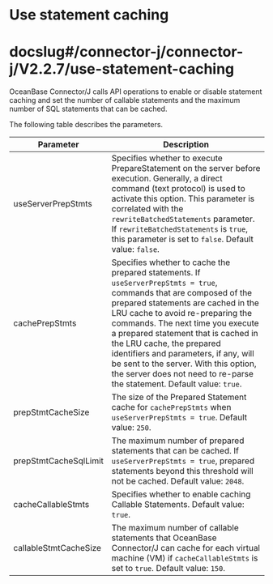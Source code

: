 # Use statement caching

# docslug#/connector-j/connector-j/V2.2.7/use-statement-caching
OceanBase Connector/J calls API operations to enable or disable statement caching and set the number of callable statements and the maximum number of SQL statements that can be cached.

The following table describes the parameters.


| **Parameter** | **Description** |
|-----------------------|-------------|
| useServerPrepStmts | Specifies whether to execute PrepareStatement on the server before execution. Generally, a direct command (text protocol) is used to activate this option. This parameter is correlated with the `rewriteBatchedStatements` parameter. If `rewriteBatchedStatements` is `true`, this parameter is set to `false`. Default value: `false`.  |
| cachePrepStmts | Specifies whether to cache the prepared statements. If `useServerPrepStmts = true`, commands that are composed of the prepared statements are cached in the LRU cache to avoid re-preparing the commands. The next time you execute a prepared statement that is cached in the LRU cache, the prepared identifiers and parameters, if any, will be sent to the server. With this option, the server does not need to re-parse the statement.  Default value: `true`.  |
| prepStmtCacheSize | The size of the Prepared Statement cache for `cachePrepStmts` when `useServerPrepStmts = true`. Default value: `250`.  |
| prepStmtCacheSqlLimit | The maximum number of prepared statements that can be cached. If `useServerPrepStmts = true`, prepared statements beyond this threshold will not be cached.  Default value: `2048`.  |
| cacheCallableStmts | Specifies whether to enable caching Callable Statements. Default value: `true`.  |
| callableStmtCacheSize | The maximum number of callable statements that OceanBase Connector/J can cache for each virtual machine (VM) if `cacheCallableStmts` is set to `true`. Default value: `150`.  |


